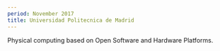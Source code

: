 ```yaml
---
period: November 2017
title: Universidad Politecnica de Madrid
---
```


Physical computing based on Open Software and Hardware Platforms.